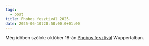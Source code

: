 ```yaml
---
tags:
  - post
title: Phobos fesztivál 2025.
date: 2025-06-10t20:50:00.0+01:00
---
```

Még időben szólok: október 18-án [Phobos fesztivál](https://phobosfestival.de) Wuppertalban.